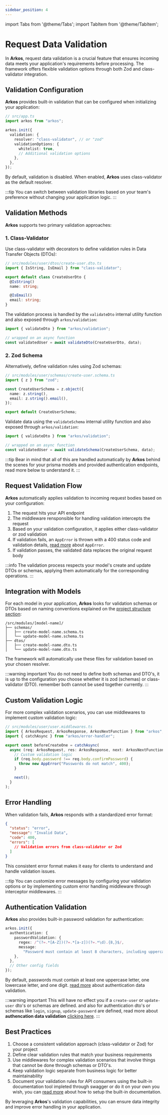```yaml
---
sidebar_position: 4
---
```


import Tabs from '@theme/Tabs';
import TabItem from '@theme/TabItem';

# Request Data Validation

In **Arkos**, request data validation is a crucial feature that ensures incoming data meets your application's requirements before processing. The framework offers flexible validation options through both Zod and class-validator integration.

## Validation Configuration

**Arkos** provides built-in validation that can be configured when initializing your application:

```typescript
// src/app.ts
import arkos from "arkos";

arkos.init({
  validation: {
    resolver: "class-validator", // or "zod"
    validationOptions: {
      whitelist: true,
      // Additional validation options
    },
  },
});
```

By default, validation is disabled. When enabled, **Arkos** uses class-validator as the default resolver.

:::tip
You can switch between validation libraries based on your team's preference without changing your application logic.
:::

## Validation Methods

**Arkos** supports two primary validation approaches:

### 1. Class-Validator

Use class-validator with decorators to define validation rules in Data Transfer Objects (DTOs):

```typescript
// src/modules/user/dtos/create-user.dto.ts
import { IsString, IsEmail } from "class-validator";

export default class CreateUserDto {
  @IsString()
  name: string;

  @IsEmail()
  email: string;
}
```

The validation process is handled by the `validateDto` internal utility function and also exposed through `arkos/validation`:

```ts
import { validateDto } from "arkos/validation";

// wrapped on an async function
const validatedUser = await validateDto(CreateUserDto, data);
```

### 2. Zod Schema

Alternatively, define validation rules using Zod schemas:

```typescript
// src/modules/user/schemas/create-user.schema.ts
import { z } from "zod";

const CreateUserSchema = z.object({
  name: z.string(),
  email: z.string().email(),
});

export default CreateUserSchema;
```

Validate data using the `validateSchema` internal utility function and also exposed through `arkos/validation`:

```typescript
import { validateDto } from "arkos/validation";

// wrapped on an async function
const validatedUser = await validateSchema(CreateUserSchema, data);
```

:::tip
Bear in mind that all of this are handled automatically by **Arkos** behind the scenes for your prisma models and provided authentication endpoints, read more below to understand it.
:::

## Request Validation Flow

**Arkos** automatically applies validation to incoming request bodies based on your configuration:

1. The request hits your API endpoint
2. The middleware rensponsible for handling validation intercepts the request
3. Based on your validation configuration, it applies either class-validator or zod validation
4. If validation fails, an `AppError` is thrown with a 400 status code and validation details, [read more](/docs/api-reference/the-app-error-class) about `AppError`.
5. If validation passes, the validated data replaces the original request body

:::info
The validation process respects your model's create and update DTOs or schemas, applying them automatically for the corresponding operations.
:::

## Integration with Models

For each model in your application, **Arkos** looks for validation schemas or DTOs based on naming conventions explained on the [project structure section](/docs/project-structure):

```
/src/modules/[model-name]/
├── schemas/
│   ├── create-model-name.schema.ts
│   └── update-model-name.schema.ts
├── dtos/
│   ├── create-model-name.dto.ts
│   └── update-model-name.dto.ts
```

The framework will automatically use these files for validation based on your chosen resolver.

:::warning important
You do not need to define both schemas and DTO's, it is up to the configuration you choose whether it is zod (schemas) or class-validator (DTO). remember both cannot be used together currently.
:::

## Custom Validation Logic

For more complex validation scenarios, you can use middlewares to implement custom validation logic:

```typescript
// src/modules/user/user.middlewares.ts
import { ArkosRequest, ArkosResponse, ArkosNextFunction } from "arkos";
import { catchAsync } from "arkos/error-handler";

export const beforeCreateOne = catchAsync(
  async (req: ArkosRequest, res: ArkosResponse, next: ArkosNextFunction) => {
    // Custom validation logic
    if (req.body.password !== req.body.confirmPassword) {
      throw new AppError("Passwords do not match", 400);
    }

    next();
  }
);
```

## Error Handling

When validation fails, **Arkos** responds with a standardized error format:

```json
{
  "status": "error",
  "message": "Invalid Data",
  "code": 400,
  "errors": [
    // Validation errors from class-validator or Zod
  ]
}
```

This consistent error format makes it easy for clients to understand and handle validation issues.

:::tip
You can customize error messages by configuring your validation options or by implementing custom error handling middleware through interceptor middlewares.
:::

## Authentication Validation

**Arkos** also provides built-in password validation for authentication:

```ts
arkos.init({
  authentication: {
    passwordValidation: {
      regex: /^(?=.*[A-Z])(?=.*[a-z])(?=.*\d).{8,}$/,
      message:
        "Password must contain at least 8 characters, including uppercase, lowercase, and numbers",
    },
  },
  // Other config fields
});
```

By default, passwords must contain at least one uppercase letter, one lowercase letter, and one digit. [read more](/docs/authentication-system/authentication-data-validation) about authentication data validation.

:::warning important
This will have no effect you if a `create-user` or `update-user` dto's or schemas are defined. and also for authentication dto's or schemas like `login`, `signup`, `update-password` are defined, read more about **authencation data validation** [clicking here](/docs/authentication-system/authentication-data-validation).
:::

## Best Practices

1. Choose a consistent validation approach (class-validator or Zod) for your project
2. Define clear validation rules that match your business requirements
3. Use middlewares for complex validation scenarios that involve things that cannot be done through schemas or DTO's.
4. Keep validation logic separate from business logic for better maintainability
5. Document your validation rules for API consumers using the built-in documentation tool impleted through swagger or do it on your own you wish, you can [read more](/docs/core-concepts/built-in-swagger-documenation) about how to setup the built-in documentation.

By leveraging **Arkos**'s validation capabilities, you can ensure data integrity and improve error handling in your application.
